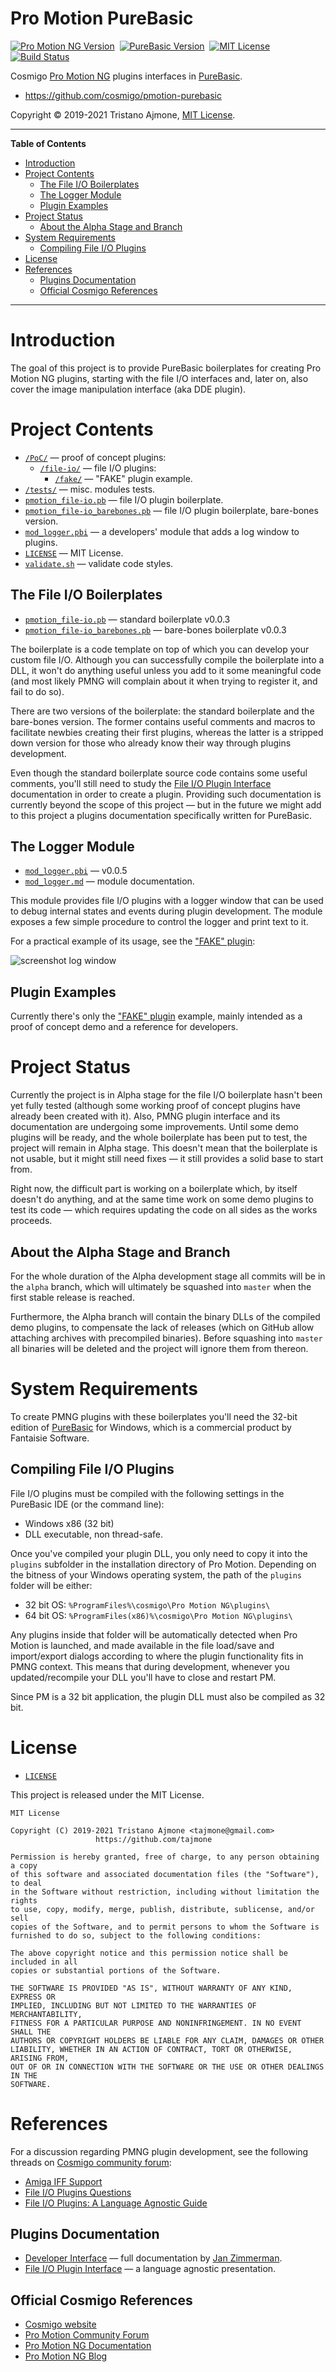 # Pro Motion PureBasic

[![Pro Motion NG Version][PMNG badge]][Pro Motion NG]&nbsp;
[![PureBasic Version][PB badge]][PureBasic]&nbsp;
[![MIT License][License badge]][MIT License]&nbsp;
[![Build Status][Travis badge]][Travis link]

Cosmigo [Pro Motion NG] plugins interfaces in [PureBasic].

- https://github.com/cosmigo/pmotion-purebasic

Copyright © 2019-2021 Tristano Ajmone, [MIT License].


-----

**Table of Contents**

<!-- MarkdownTOC autolink="true" bracket="round" autoanchor="false" lowercase="only_ascii" uri_encoding="true" levels="1,2,3" -->

- [Introduction](#introduction)
- [Project Contents](#project-contents)
    - [The File I/O Boilerplates](#the-file-io-boilerplates)
    - [The Logger Module](#the-logger-module)
    - [Plugin Examples](#plugin-examples)
- [Project Status](#project-status)
    - [About the Alpha Stage and Branch](#about-the-alpha-stage-and-branch)
- [System Requirements](#system-requirements)
    - [Compiling File I/O Plugins](#compiling-file-io-plugins)
- [License](#license)
- [References](#references)
    - [Plugins Documentation](#plugins-documentation)
    - [Official Cosmigo References](#official-cosmigo-references)

<!-- /MarkdownTOC -->

-----

# Introduction

The goal of this project is to provide PureBasic boilerplates for creating Pro Motion NG plugins, starting with the file I/O interfaces and, later on, also cover the image manipulation interface (aka DDE plugin).

# Project Contents

- [`/PoC/`][PoC] — proof of concept plugins:
    + [`/file-io/`][PoC file-io] — file I/O plugins:
        * [`/fake/`][PoC fake] — "FAKE" plugin example.
- [`/tests/`][tests] — misc. modules tests.
- [`pmotion_file-io.pb`][fileio pb] — file I/O plugin boilerplate.
- [`pmotion_file-io_barebones.pb`][fileio bbones pb] — file I/O plugin boilerplate, bare-bones version.
- [`mod_logger.pbi`][mod_logger] — a developers' module that adds a log window to plugins.
- [`LICENSE`][LICENSE] — MIT License.
- [`validate.sh`][validate.sh] — validate code styles.

## The File I/O Boilerplates

- [`pmotion_file-io.pb`][fileio pb] — standard boilerplate v0.0.3
- [`pmotion_file-io_barebones.pb`][fileio bbones pb] — bare-bones boilerplate v0.0.3

The boilerplate is a code template on top of which you can develop your custom file I/O.
Although you can successfully compile the boilerplate into a DLL, it won't do anything useful unless you add to it some meaningful code (and most likely PMNG will complain about it when trying to register it, and fail to do so).

There are two versions of the boilerplate: the standard boilerplate and the bare-bones version.
The former contains useful comments and macros to facilitate newbies creating their first plugins, whereas the latter is a stripped down version for those who already know their way through plugins development.

Even though the standard boilerplate source code contains some useful comments, you'll still need to study the [File I/O Plugin Interface] documentation in order to create a plugin.
Providing such documentation is currently beyond the scope of this project — but in the future we might add to this project a plugins documentation specifically written for PureBasic.

## The Logger Module

- [`mod_logger.pbi`][mod_logger] — v0.0.5
- [`mod_logger.md`][mod_logger Doc] — module documentation.

This module provides file I/O plugins with a logger window that can be used to debug internal states and events during plugin development.
The module exposes a few simple procedure to control the logger and print text to it.

For a practical example of its usage, see the ["FAKE" plugin][PoC fake]:

![screenshot log window][screenshot logger]

## Plugin Examples

Currently there's only the ["FAKE" plugin][PoC fake] example, mainly intended as a proof of concept demo and a reference for developers.

# Project Status

Currently the project is in Alpha stage for the file I/O boilerplate hasn't been yet fully tested (although some working proof of concept plugins have already been created with it).
Also, PMNG plugin interface and its documentation are undergoing some improvements.
Until some demo plugins will be ready, and the whole boilerplate has been put to test, the project will remain in Alpha stage.
This doesn't mean that the boilerplate is not usable, but it might still need fixes — it still provides a solid base to start from.

Right now, the difficult part is working on a boilerplate which, by itself doesn't do anything, and at the same time work on some demo plugins to test its code — which requires updating the code on all sides as the works proceeds.

## About the Alpha Stage and Branch

For the whole duration of the Alpha development stage all commits will be in the `alpha` branch, which will ultimately be squashed into `master` when the first stable release is reached.

Furthermore, the Alpha branch will contain the binary DLLs of the compiled demo plugins, to compensate the lack of releases (which on GitHub allow attaching archives with precompiled binaries).
Before squashing into `master` all binaries will be deleted and the project will ignore them from thereon.

# System Requirements

To create PMNG plugins with these boilerplates you'll need the 32-bit edition of [PureBasic] for Windows, which is a commercial product by Fantaisie Software.

## Compiling File I/O Plugins

File I/O plugins must be compiled with the following settings in the PureBasic IDE (or the command line):

- Windows x86 (32 bit)
- DLL executable, non thread-safe.

Once you've compiled your plugin DLL, you only need to copy it into the `plugins` subfolder in the installation directory of Pro Motion.
Depending on the bitness of your Windows operating system, the path of the `plugins` folder will be either:

- 32 bit OS: `%ProgramFiles%\cosmigo\Pro Motion NG\plugins\`
- 64 bit OS: `%ProgramFiles(x86)%\cosmigo\Pro Motion NG\plugins\`

Any plugins inside that folder will be automatically detected when Pro Motion is launched, and made available in the file load/save and import/export dialogs according to where the plugin functionality fits in PMNG context.
This means that during development, whenever you updated/recompile your DLL you'll have to close and restart PM.

Since PM is a 32 bit application, the plugin DLL must also be compiled as 32 bit.

# License

- [`LICENSE`][LICENSE]

This project is released under the MIT License.

```
MIT License

Copyright (C) 2019-2021 Tristano Ajmone <tajmone@gmail.com>
                   https://github.com/tajmone

Permission is hereby granted, free of charge, to any person obtaining a copy
of this software and associated documentation files (the "Software"), to deal
in the Software without restriction, including without limitation the rights
to use, copy, modify, merge, publish, distribute, sublicense, and/or sell
copies of the Software, and to permit persons to whom the Software is
furnished to do so, subject to the following conditions:

The above copyright notice and this permission notice shall be included in all
copies or substantial portions of the Software.

THE SOFTWARE IS PROVIDED "AS IS", WITHOUT WARRANTY OF ANY KIND, EXPRESS OR
IMPLIED, INCLUDING BUT NOT LIMITED TO THE WARRANTIES OF MERCHANTABILITY,
FITNESS FOR A PARTICULAR PURPOSE AND NONINFRINGEMENT. IN NO EVENT SHALL THE
AUTHORS OR COPYRIGHT HOLDERS BE LIABLE FOR ANY CLAIM, DAMAGES OR OTHER
LIABILITY, WHETHER IN AN ACTION OF CONTRACT, TORT OR OTHERWISE, ARISING FROM,
OUT OF OR IN CONNECTION WITH THE SOFTWARE OR THE USE OR OTHER DEALINGS IN THE
SOFTWARE.
```

# References

For a discussion regarding PMNG plugin development, see the following threads on [Cosmigo community forum]:

- [Amiga IFF Support]
- [File I/O Plugins Questions]
- [File I/O Plugins: A Language Agnostic Guide]

## Plugins Documentation

- [Developer Interface] — full documentation by [Jan Zimmerman].
- [File I/O Plugin Interface] — a language agnostic presentation.


## Official Cosmigo References

- [Cosmigo website][Cosmigo]
- [Pro Motion Community Forum][PM Forum]
- [Pro Motion NG Documentation][PM Docs]
- [Pro Motion NG Blog][PM Blog]

<!-----------------------------------------------------------------------------
                               REFERENCE LINKS
------------------------------------------------------------------------------>

[PureBasic]: https://www.purebasic.com/ "Visit PureBasic website"
[MIT License]: ./LICENSE "View MIT License file"

<!-- badges -->

[License badge]: https://img.shields.io/badge/License-MIT-blue
[PB badge]: https://img.shields.io/badge/PureBasic-5.73%20LTS-yellow
[PMNG badge]: https://img.shields.io/badge/Pro%20Motion%20NG-7.2.7.0-yellow
[Travis badge]: https://travis-ci.com/cosmigo/pmotion-purebasic.svg?branch=alpha
[Travis link]: https://travis-ci.com/cosmigo/pmotion-purebasic "Travis CI: EditorConfig validation status"

<!-- project folders -->

[PoC]: ./PoC/ "Navigate to folder"
[PoC fake]: ./PoC/file-io/fake/ "Navigate to folder"
[PoC file-io]: ./PoC/file-io/ "Navigate to folder"
[tests]: ./tests/ "Navigate to folder"

<!-- project files -->

[.editorconfig]: ./.editorconfig "View EditorConfig settings file"
[.gitattributes]: ./.gitattributes "View Git attributes settings file"
[.gitignore]: ./.gitignore "View Git ignore settings file"
[.travis.yml]: ./.travis.yml "View Travis CI settings file"
[LICENSE]: ./LICENSE "View MIT License file"
[fileio pb]: ./pmotion_file-io.pb "View PureBasic boilerplate source"
[fileio bbones pb]: ./pmotion_file-io_barebones.pb "View PureBasic boilerplate source"
[mod_logger Doc]: ./mod_logger.md "Read the documentation of Logger Module"
[mod_logger]: ./mod_logger.pbi "View PureBasic source file"
[validate.sh]: ./validate.sh "View source script for code style validation"

<!-- screenshots -->

[screenshot logger]: ./PoC/file-io/fake/screenshot_logger.png "Screenshot of the logger module window in the FAKE plugin"

<!-- Cosmigo & PM -->

[Cosmigo GmbH]: https://www.cosmigo.com/pixel_animation_software/support "More info about Cosmigo GmbH"
[Cosmigo]: https://www.cosmigo.com/ "Visit Cosmigo website"
[Pro Motion NG]: https://www.cosmigo.com/ "Visit Pro Motion NG website"
[Pro Motion]: https://www.cosmigo.com/ "Visit Pro Motion website"

[PM Docs]: https://www.cosmigo.com/promotion/docs/onlinehelp/main.htm "View Pro Motion NG documentation on-line"
[PM Forum]: https://community.cosmigo.com/ "Visit the Cosmigo community forum"
[PM Blog]: https://www.cosmigo.com/blog "Visit Cosmigo official blog"

<!-- Cosmigo Pro Motion Assets -->

[pmotion-assets]: https://github.com/cosmigo/pmotion-assets "Visit the Cosmigo Pro Motion Assets repository on GitHub"
[pmotion-assets www]: https://cosmigo.github.io/pmotion-assets/ "Visit the Cosmigo Pro Motion Assets website"
[Cosmigo Pro Motion Assets]: https://github.com/cosmigo/pmotion-assets "Visit the Cosmigo Pro Motion Assets repository on GitHub"

<!-- documentation -->

[File I/O Plugin Interface]: https://cosmigo.github.io/pmotion-assets/File-IO_Agnostic-Interface.html
[Developer Interface]: https://cosmigo.github.io/pmotion-assets/Developer_Interface.html

<!-- Cosmigo forum -->

[Cosmigo community forum]: https://community.cosmigo.com/

[Amiga IFF Support]: https://community.cosmigo.com/t/amiga-iff-support/523
[File I/O Plugins Questions]: https://community.cosmigo.com/t/file-i-o-plugins-questions/465
[File I/O Plugins: A Language Agnostic Guide]: https://community.cosmigo.com/t/file-i-o-plugins-a-language-agnostic-guide/486

<!-- people -->

[Jan Zimmerman]: https://github.com/jan-cosmigo "Visit Jan Zimmerman's GitHub profile"
[Tristano Ajmone]: https://github.com/tajmone "Visit Tristano Ajmone's profile on GitHub"

<!-- EOF -->
